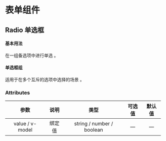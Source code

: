 # 表单组件
## Radio 单选框

#### 基本用法

 在一组备选项中进行单选 。
 
 <base-code>
 
 <template slot="display">
 
 <radio-single></radio-single>
 
 </template>
 
 <template>
 
 ```vue
 <m-radio v-model="selectItem" label="选项一">选项一</m-radio>
 <m-radio v-model="selectItem" label="选项二">选项二</m-radio>
 <m-radio v-model="selectItem" label="选项三">选项三</m-radio>
 
 <script>
 export default {
  data () {
 	return {
 	  selectItem: '选项一'
 	}
  }
 }
 </script>
 ```
 
 </template>
 
 </base-code>





#### 单选框组

 适用于在多个互斥的选项中选择的场景 。
 
 
 <base-code>
 
 <template slot="display">
 
 <radio-group></radio-group>
 
 </template>
 
 <template>
 
 ```vue
 <m-radio-group v-model="radio1">
   <m-radio label="选项1">选项1</m-radio>
   <m-radio label="选项2">选项2</m-radio>
   <m-radio label="选项3">选项3</m-radio>
 </m-radio-group>
 
 <m-radio-group v-model="radio2">
   <m-radio label="选项A">选项A</m-radio>
   <m-radio label="选项B">选项B</m-radio>
   <m-radio label="选项C">选项C</m-radio>
 </m-radio-group>
 
 <script>
  data () {
 	return {
 		radio1: '选项1',
 		radio2: '选项A'
 	 }
   }
 }
 </script>
 ```
 
 </template>
 
 </base-code>





### Attributes

|      参数       |  说明  |           类型            | 可选值 | 默认值 |
| :-------------: | :----: | :-----------------------: | :----: | :----: |
| value / v-model | 绑定值 | string / number / boolean |   —    |   —    |